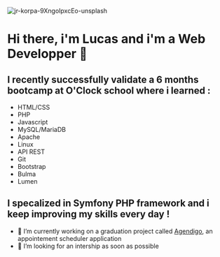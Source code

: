 ![jr-korpa-9XngoIpxcEo-unsplash](https://user-images.githubusercontent.com/70516001/111295014-34b6da80-864b-11eb-988b-11816494f564.jpg)
# Hi there, i'm Lucas and i'm a Web Developper 👋

## I recently successfully validate a 6 months bootcamp at O'Clock school where i learned :

- HTML/CSS
- PHP
- Javascript
- MySQL/MariaDB
- Apache
- Linux
- API REST
- Git
- Bootstrap
- Bulma
- Lumen

## I specalized in Symfony PHP framework and i keep improving my skills every day !

- 🔭 I’m currently working on a graduation project called [Agendigo](http://agendigo.surge.sh), an appointement scheduler application
- 👯 I’m looking for an intership as soon as possible 

<!--
**LucasCRENAIS/LucasCRENAIS** is a ✨ _special_ ✨ repository because its `README.md` (this file) appears on your GitHub profile.



